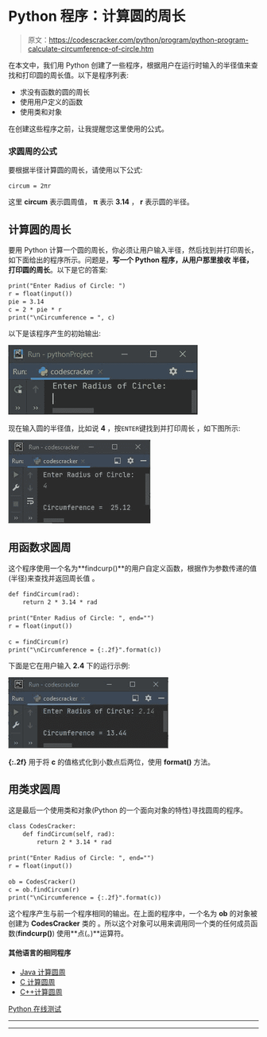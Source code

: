 # Python 程序：计算圆的周长

> 原文：<https://codescracker.com/python/program/python-program-calculate-circumference-of-circle.htm>

在本文中，我们用 Python 创建了一些程序，根据用户在运行时输入的半径值来查找和打印圆的周长值。以下是程序列表:

*   求没有函数的圆的周长
*   使用用户定义的函数
*   使用类和对象

在创建这些程序之前，让我提醒您这里使用的公式。

### 求圆周的公式

要根据半径计算圆的周长，请使用以下公式:

```
circum = 2πr
```

这里 **circum** 表示圆周值， **π** 表示 **3.14** ， **r** 表示圆的半径。

## 计算圆的周长

要用 Python 计算一个圆的周长，你必须让用户输入半径，然后找到并打印周长，如下面给出的程序所示。问题是，**写一个 Python 程序，从用户那里接收 半径，打印圆的周长**。以下是它的答案:

```
print("Enter Radius of Circle: ")
r = float(input())
pie = 3.14
c = 2 * pie * r
print("\nCircumference = ", c)
```

以下是该程序产生的初始输出:

![calculate circumference of circle python](img/1683e90e739f6ad80af93583fad38850.png)

现在输入圆的半径值，比如说 **4** ，按`ENTER`键找到并打印周长 ，如下图所示:

![circumference of circle python](img/a3a87d8362f6981288ca56adbfc30ec7.png)

## 用函数求圆周

这个程序使用一个名为**findcurp()**的用户自定义函数，根据作为参数传递的值(半径)来查找并返回周长值 。

```
def findCircum(rad):
    return 2 * 3.14 * rad

print("Enter Radius of Circle: ", end="")
r = float(input())

c = findCircum(r)
print("\nCircumference = {:.2f}".format(c))
```

下面是它在用户输入 **2.4** 下的运行示例:

![python calculate circumference of circle](img/500488e24a65c338144a87ff40aed6a2.png)

**{:.2f}** 用于将 **c** 的值格式化到小数点后两位，使用 **format()** 方法。

## 用类求圆周

这是最后一个使用类和对象(Python 的一个面向对象的特性)寻找圆周的程序。

```
class CodesCracker:
    def findCircum(self, rad):
        return 2 * 3.14 * rad

print("Enter Radius of Circle: ", end="")
r = float(input())

ob = CodesCracker()
c = ob.findCircum(r)
print("\nCircumference = {:.2f}".format(c))
```

这个程序产生与前一个程序相同的输出。在上面的程序中，一个名为 **ob** 的对象被创建为 **CodesCracker** 类的 。所以这个对象可以用来调用同一个类的任何成员函数(**findcurp()**) 使用**点(。)**运算符。

#### 其他语言的相同程序

*   [Java 计算圆周](/java/program/java-program-calculate-area-circumference.htm)
*   [C 计算圆周](/c/program/c-program-calculate-area-circumference.htm)
*   [C++计算圆周](/cpp/program/cpp-program-calculate-area-circumference.htm)

[Python 在线测试](/exam/showtest.php?subid=10)

* * *

* * *